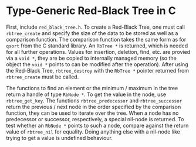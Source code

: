 # Type-Generic Red-Black Tree in C

First, include `red_black_tree.h`. To create a Red-Black Tree, one must call `rbtree_create` and specify the size of the data to be stored as well as a comparison function. The comparison function takes the same form as for `qsort` from the C standard library. An `RbTree *` is returned, which is needed for all further operations. Values for insertion, deletion, find, etc. are provied via a `void *`, they are be copied to internally managed memory (so the object the `void *` points to can be modified after the operation). After using the Red-Black Tree, `rbtree_destroy` with the `RbTree *` pointer returned from `rbtree_create` must be called.

The functions to find an element or the minimum / maximum in the tree return a handle of type `RbNode *`. To get the value in the node, use `rbtree_get_key`. The functions `rbtree_predecessor` and `rbtree_successor` return the previous / next node in the order specified by the comparison function, they can be used to iterate over the tree. When a node has no predecessor or successor, respectively, a special nil-node is returned. To test whether an `RbNode *` points to such a node, compare against the return value of `rbtree_nil` for equality. Doing anything else with a nil-node like trying to get a value is undefined behaviour. 